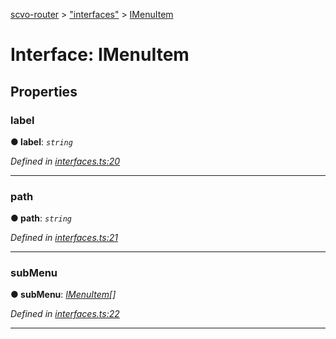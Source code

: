 [scvo-router](../README.md) > ["interfaces"](../modules/_interfaces_.md) > [IMenuItem](../interfaces/_interfaces_.imenuitem.md)



# Interface: IMenuItem


## Properties
<a id="label"></a>

###  label

**●  label**:  *`string`* 

*Defined in [interfaces.ts:20](https://github.com/scvodigital/scvo-router/blob/5b0746b/src/interfaces.ts#L20)*





___

<a id="path"></a>

###  path

**●  path**:  *`string`* 

*Defined in [interfaces.ts:21](https://github.com/scvodigital/scvo-router/blob/5b0746b/src/interfaces.ts#L21)*





___

<a id="submenu"></a>

###  subMenu

**●  subMenu**:  *[IMenuItem](_interfaces_.imenuitem.md)[]* 

*Defined in [interfaces.ts:22](https://github.com/scvodigital/scvo-router/blob/5b0746b/src/interfaces.ts#L22)*





___


